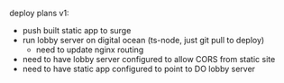 deploy plans v1:

- push built static app to surge
- run lobby server on digital ocean (ts-node, just git pull to deploy)
  - need to update nginx routing
- need to have lobby server configured to allow CORS from static site
- need to have static app configured to point to DO lobby server